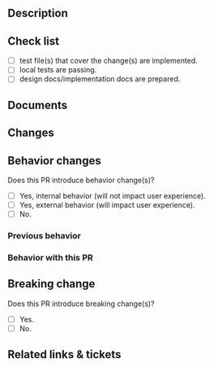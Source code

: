 ## Description

<!-- Summarize the change this PR wants to introduce.

For better understanding, adding reason/motivation of this PR are also recommended.

-->

## Check list

<!-- A list of things needed to be done before set the PR as ready-for-review. -->

- [ ] test file(s) that cover the change(s) are implemented.
- [ ] local tests are passing.
- [ ] design docs/implementation docs are prepared.

## Documents

<!-- For feature PR, design document is required. -->

## Changes

<!-- A list of code change(s) that introduced by this PR. -->

## Behavior changes

Does this PR introduce behavior change(s)?

- [ ] Yes, internal behavior (will not impact user experience).
- [ ] Yes, external behavior (will impact user experience).
- [ ] No.

### Previous behavior

<!-- Behavior before the PR is introduced -->

### Behavior with this PR

<!-- Behavior after the PR is introduced -->

## Breaking change

Does this PR introduce breaking change(s)?

- [ ] Yes.
- [ ] No.

<!-- List the breaking change(s) -->

## Related links & tickets

<!-- List of tickets or links related to this PR -->
